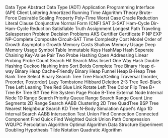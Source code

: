 Data Type
Abstract Data Type (ADT)
Application Programming Interface (API)
Client
Loitering
Amortized Running Time
Algorithm Theory
Brute-Force
Desirable Scaling Property
Poly-Time
Worst Case
Oracle
Reduction
Literal
Clause
Conjunctive Normal Form (CNF)
SAT
3-SAT
Ham-Cycle
Dir-Ham-Cycle
Reduction
Satisfiable Truth Assignment 
Longest Path
Traveling Salesperson Problem
Decision Problems
AKS
Certifier
Certificate
P
NP
EXP
NP-Complete
Composite
Circuit-SAT
Time Complexity
Cost Model
Order of Growth
Asymptotic Growth
Memory Costs
Shallow Memory Usage
Deep Memory Usage
Symbol Table
Immutable Keys
HashMap
Hash
Seperate Chaining
Key-Value Pair
Two Probe Hashing
Open Addressing
Linear Probing
Probe Count
Search Hit
Search Miss
Insert
One Way Hash
Double Hashing
Cuckoo Hashing
Intro Sort
Boids
Complete Tree
Binary Heap
d-way Binary Heap
Cache-Friendly Binary Heap
Funnel Heap
B-Heap
Tree Rank
Tree Select
Binary Search Tree
Tree Floor/Ceiling
Traversal (Inorder, Preorder, Postorder)
Lazy Tombstone
Hibbard Deletion
2-3 Tree
Red-Black Tree 
Left Leaning Tree
Red Glue Link
Rotate Left Tree
Color Flip Tree
B+ Tree
B* Tree 
B# Tree
File System
Page
Probe
B-Tree
External Node
Internal Node
1D Range Search
Priority Queue
Range Search
Range Count
Line Segments
2D Range Search
AABB
Clustering
2D Tree
QuadTree
BSP Tree
Nearest Neighbour Search
KD Tree
N-Body Simulation
Appel's Algo
1D Interval Search
AABB Intersection Test
Union Find
Connection
Connected Component
Find
Quick Find
Weighted Quick Union
Path Compression
WQUPC
Percolation
Algorithm
Optimal Algorithm
Data Structure
Experiment
Doubling Hypothesis
Tilde Notation
Quadratic Algorithm